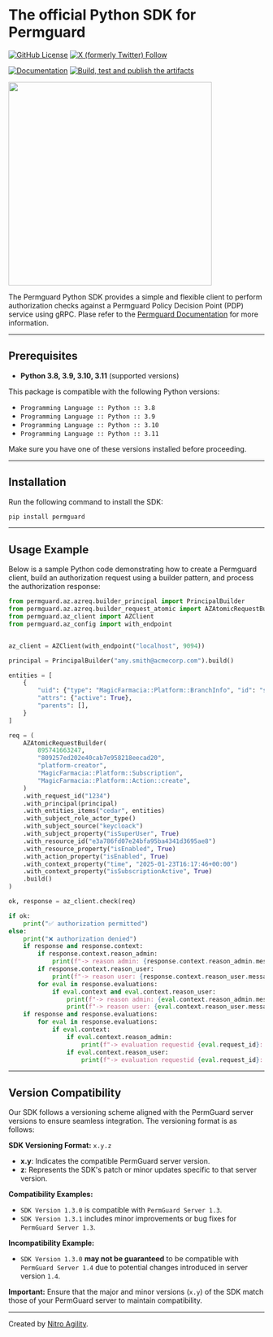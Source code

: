 # The official Python SDK for Permguard

[![GitHub License](https://img.shields.io/github/license/permguard/sdk-python)](https://github.com/permguard/sdk-python?tab=Apache-2.0-1-ov-file#readme)
[![X (formerly Twitter) Follow](https://img.shields.io/twitter/follow/permguard)](https://x.com/intent/follow?original_referer=https%3A%2F%2Fdeveloper.x.com%2F&ref_src=twsrc%5Etfw%7Ctwcamp%5Ebuttonembed%7Ctwterm%5Efollow%7Ctwgr%5ETwitterDev&screen_name=Permguard)

[![Documentation](https://img.shields.io/website?label=Docs&url=https%3A%2F%2Fwww.permguard.com%2F)](https://www.permguard.com/)
[![Build, test and publish the artifacts](https://github.com/permguard/sdk-python/actions/workflows/sdk-python-ci.yml/badge.svg)](https://github.com/permguard/sdk-python/actions/workflows/sdk-python-ci.yml)

<p align="left">
  <img src="https://raw.githubusercontent.com/permguard/permguard-assets/main/pink-txt//1line.svg" class="center" width="400px" height="auto"/>
</p>

The Permguard Python SDK provides a simple and flexible client to perform authorization checks against a Permguard Policy Decision Point (PDP) service using gRPC.
Plase refer to the [Permguard Documentation](https://www.permguard.com/) for more information.

---

## Prerequisites

- **Python 3.8, 3.9, 3.10, 3.11** (supported versions)

This package is compatible with the following Python versions:

- `Programming Language :: Python :: 3.8`
- `Programming Language :: Python :: 3.9`
- `Programming Language :: Python :: 3.10`
- `Programming Language :: Python :: 3.11`

Make sure you have one of these versions installed before proceeding.

---

## Installation

Run the following command to install the SDK:

```bash
pip install permguard
```

---

## Usage Example

Below is a sample Python code demonstrating how to create a Permguard client, build an authorization request using a builder pattern, and process the authorization response:

```python
from permguard.az.azreq.builder_principal import PrincipalBuilder
from permguard.az.azreq.builder_request_atomic import AZAtomicRequestBuilder
from permguard.az_client import AZClient
from permguard.az_config import with_endpoint


az_client = AZClient(with_endpoint("localhost", 9094))

principal = PrincipalBuilder("amy.smith@acmecorp.com").build()

entities = [
    {
        "uid": {"type": "MagicFarmacia::Platform::BranchInfo", "id": "subscription"},
        "attrs": {"active": True},
        "parents": [],
    }
]

req = (
    AZAtomicRequestBuilder(
        895741663247,
        "809257ed202e40cab7e958218eecad20",
        "platform-creator",
        "MagicFarmacia::Platform::Subscription",
        "MagicFarmacia::Platform::Action::create",
    )
    .with_request_id("1234")
    .with_principal(principal)
    .with_entities_items("cedar", entities)
    .with_subject_role_actor_type()
    .with_subject_source("keycloack")
    .with_subject_property("isSuperUser", True)
    .with_resource_id("e3a786fd07e24bfa95ba4341d3695ae8")
    .with_resource_property("isEnabled", True)
    .with_action_property("isEnabled", True)
    .with_context_property("time", "2025-01-23T16:17:46+00:00")
    .with_context_property("isSubscriptionActive", True)
    .build()
)

ok, response = az_client.check(req)

if ok:
    print("✅ authorization permitted")
else:
    print("❌ authorization denied")
    if response and response.context:
        if response.context.reason_admin:
            print(f"-> reason admin: {response.context.reason_admin.message}")
        if response.context.reason_user:
            print(f"-> reason user: {response.context.reason_user.message}")
        for eval in response.evaluations:
            if eval.context and eval.context.reason_user:
                print(f"-> reason admin: {eval.context.reason_admin.message}")
                print(f"-> reason user: {eval.context.reason_user.message}")
    if response and response.evaluations:
        for eval in response.evaluations:
            if eval.context:
                if eval.context.reason_admin:
                    print(f"-> evaluation requestid {eval.request_id}: reason admin: {eval.context.reason_admin.message}")
                if eval.context.reason_user:
                    print(f"-> evaluation requestid {eval.request_id}: reason user: {eval.context.reason_user.message}")
```

---

## Version Compatibility

Our SDK follows a versioning scheme aligned with the PermGuard server versions to ensure seamless integration. The versioning format is as follows:

**SDK Versioning Format:** `x.y.z`

- **x.y**: Indicates the compatible PermGuard server version.
- **z**: Represents the SDK's patch or minor updates specific to that server version.

**Compatibility Examples:**

- `SDK Version 1.3.0` is compatible with `PermGuard Server 1.3`.
- `SDK Version 1.3.1` includes minor improvements or bug fixes for `PermGuard Server 1.3`.

**Incompatibility Example:**

- `SDK Version 1.3.0` **may not be guaranteed** to be compatible with `PermGuard Server 1.4` due to potential changes introduced in server version `1.4`.

**Important:** Ensure that the major and minor versions (`x.y`) of the SDK match those of your PermGuard server to maintain compatibility.

---

Created by [Nitro Agility](https://www.nitroagility.com/).
